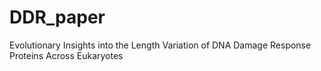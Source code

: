 # DDR_paper
Evolutionary Insights into the Length Variation of DNA Damage Response Proteins Across Eukaryotes
